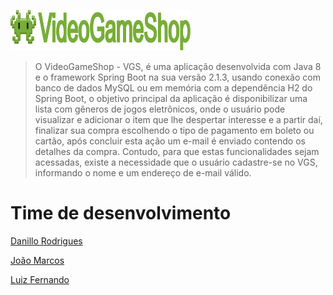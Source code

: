 ![VideoGameShop](img/vgs_icon.png)

> O VideoGameShop - VGS, é uma aplicação desenvolvida com Java 8 e o framework Spring Boot na sua versão 2.1.3, usando conexão com banco de dados MySQL ou em memória com a dependência H2 do Spring Boot, o objetivo principal da aplicação é disponibilizar uma lista com gêneros de jogos eletrônicos, onde o usuário pode visualizar e adicionar o item que lhe despertar interesse e a partir daí, finalizar sua compra escolhendo o tipo de pagamento em boleto ou cartão, após concluir esta ação um e-mail é enviado contendo os detalhes da compra. Contudo, para que estas funcionalidades sejam acessadas, existe a necessidade que o usuário cadastre-se no VGS, informando o nome e um endereço de e-mail válido.


# Time de desenvolvimento

[Danillo Rodrigues](https://github.com/danilo100kl)

[João Marcos](https://github.com/JoaoMarcoss)

[Luiz Fernando](https://github.com/lfnd0)